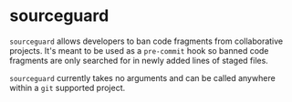 # sourceguard

`sourceguard` allows developers to ban code fragments from collaborative projects. It's meant to be used as a `pre-commit` hook so banned code fragments are only searched for in newly added lines of staged files.

`sourceguard` currently takes no arguments  and can be called anywhere within a `git` supported project.
